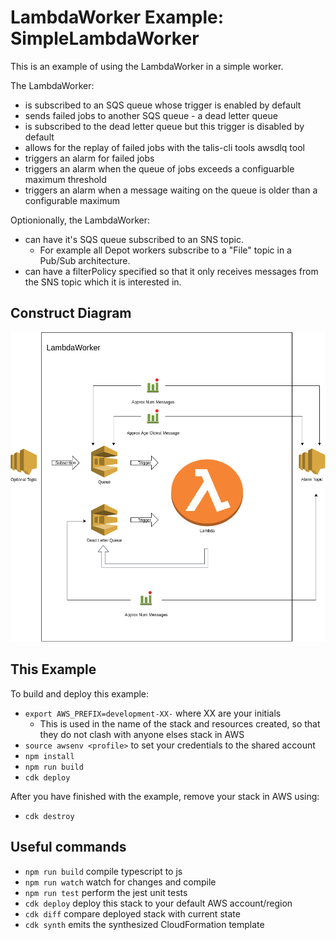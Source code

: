 # LambdaWorker Example: SimpleLambdaWorker

This is an example of using the LambdaWorker in a simple worker.

The LambdaWorker:

- is subscribed to an SQS queue whose trigger is enabled by default
- sends failed jobs to another SQS queue - a dead letter queue
- is subscribed to the dead letter queue but this trigger is disabled by default
- allows for the replay of failed jobs with the talis-cli tools awsdlq tool
- triggers an alarm for failed jobs
- triggers an alarm when the queue of jobs exceeds a configuarble maximum threshold
- triggers an alarm when a message waiting on the queue is older than a configurable maximum

Optionionally, the LambdaWorker:

- can have it's SQS queue subscribed to an SNS topic.
  - For example all Depot workers subscribe to a "File" topic in a Pub/Sub architecture.
- can have a filterPolicy specified so that it only receives messages from the SNS topic which it is interested in.

## Construct Diagram

![LambdaWorker Construct diagram](LambdaWorker.drawio.png)

## This Example

To build and deploy this example:

- `export AWS_PREFIX=development-XX-` where XX are your initials
  - This is used in the name of the stack and resources created, so that they do not clash with anyone elses stack in AWS
- `source awsenv <profile>` to set your credentials to the shared account
- `npm install`
- `npm run build`
- `cdk deploy`

After you have finished with the example, remove your stack in AWS using:

- `cdk destroy`


## Useful commands

- `npm run build` compile typescript to js
- `npm run watch` watch for changes and compile
- `npm run test` perform the jest unit tests
- `cdk deploy` deploy this stack to your default AWS account/region
- `cdk diff` compare deployed stack with current state
- `cdk synth` emits the synthesized CloudFormation template

